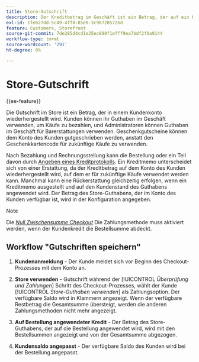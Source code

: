 ```yaml
---
title: Store-Gutschrift
description: Der Kreditbetrag im Geschäft ist ein Betrag, der auf ein Kundenkonto zurückgeführt wird und zur Bezahlung von Käufen oder Barerstattungen verwendet werden kann.
exl-id: 1fe627dd-5c49-4ff8-85e0-3c987285726d
feature: Customers, Storefront
source-git-commit: 7de285d4cd1e25ec890f1efff9ea7bdf2f0a9144
workflow-type: tm+mt
source-wordcount: '291'
ht-degree: 0%

---
```


# Store-Gutschrift

{{ee-feature}}

Die Gutschrift im Store ist ein Betrag, der in einem Kundenkonto wiederhergestellt wird. Kunden können ihr Guthaben im Geschäft verwenden, um Käufe zu bezahlen, und Administratoren können Guthaben im Geschäft für Barerstattungen verwenden. Geschenkgutscheine können dem Konto des Kunden gutgeschrieben werden, anstatt den Geschenkkartencode für zukünftige Käufe zu verwenden.

Nach Bezahlung und Rechnungsstellung kann die Bestellung oder ein Teil davon durch [Angeben eines Kreditprotokolls](../stores-purchase/credit-memo-create.md). Ein Kreditmemo unterscheidet sich von einer Erstattung, da der Kreditbetrag auf dem Konto des Kunden wiederhergestellt wird, auf dem er für zukünftige Käufe verwendet werden kann. Manchmal kann eine Rückerstattung gleichzeitig erfolgen, wenn ein Kreditmemo ausgestellt und auf den Kundenstand des Guthabens angewendet wird. Der Betrag des Store-Guthabens, der im Konto des Kunden verfügbar ist, wird in der Konfiguration angegeben.

>[!NOTE]
>
>Die [_Null Zwischensumme Checkout_](../stores-purchase/zero-subtotal-checkout.md) Die Zahlungsmethode muss aktiviert werden, wenn der Kundenkredit die Bestellsumme abdeckt.

## Workflow &quot;Gutschriften speichern&quot;

1. **Kundenanmeldung** - Der Kunde meldet sich vor Beginn des Checkout-Prozesses mit dem Konto an.

1. **Store verwenden** - Gutschrift während der [!UICONTROL _Überprüfung und Zahlungen_] Schritt des Checkout-Prozesses, wählt der Kunde [!UICONTROL _Store-Guthaben verwenden_] als Zahlungsoption. Der verfügbare Saldo wird in Klammern angezeigt. Wenn der verfügbare Restbetrag die Gesamtsumme übersteigt, werden die anderen Zahlungsmethoden nicht mehr angezeigt.

1. **Auf Bestellung angewendeter Kredit** - Der Betrag des Store-Guthabens, der auf die Bestellung angewendet wird, wird mit den Bestellsummen angezeigt und von der Gesamtsumme abgezogen.

1. **Kundensaldo angepasst** - Der verfügbare Saldo des Kunden wird bei der Bestellung angepasst.
